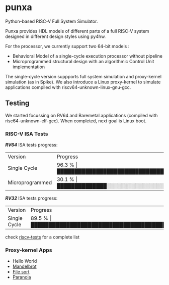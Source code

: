 # punxa
Python-based RISC-V Full System Simulator.

Punxa provides HDL models of different parts of a full RISC-V system designed in different design styles using py4hw.

For the processor, we currently support two 64-bit models :

- Behavioral Model of a single-cycle execution processor without pipeline
- Microprogrammed structural design with an algorithmic Control Unit implementation
 

The single-cycle version suppports full system simulation and proxy-kernel simulation (as in Spike).
We also introduce a Linux proxy-kernel to simulate applications compiled with riscv64-unknown-linux-gnu-gcc.

## Testing

We started focussing on RV64 and Baremetal applications (compiled with risc64-unknown-elf-gcc).
When completed, next goal is Linux boot.

### RISC-V ISA Tests

***RV64*** ISA tests progress: 

<table>
 <tr><td>Version</td><td>Progress</td></tr>
 <tr>
  <td>Single Cycle </td><td>96.3 %   |████████████████████████████████████████████░|</td>
 </tr>
 <tr>
  <td>Microprogrammed </td><td>30.1 %   |██████████████░░░░░░░░░░░░░░░░░░░░░░░░░░░░░░░|</td>  
 </tr>
</table>


***RV32*** ISA tests progress:

<table>
<tr><td>Version</td><td>Progress</td></tr>
<tr>
 <td>Single Cycle </td><td>89.5 %   |█████████████████████████████████████████░░░░|</td>
</tr>
</table>

check [riscv-tests](https://github.com/davidcastells/punxa/blob/main/test/riscv-tests/README.md) for a complete list

### Proxy-kernel Apps

- Hello World
- [Mandelbrot](https://github.com/davidcastells/punxa/blob/main/test/proxykernel_software/mandelbrot/README.md)
- [File sort](https://github.com/davidcastells/punxa/tree/main/test/proxykernel_software/sort/README.md)
- [Paranoia](https://github.com/davidcastells/punxa/tree/main/test/proxykernel_software/paranoia/README.md)
